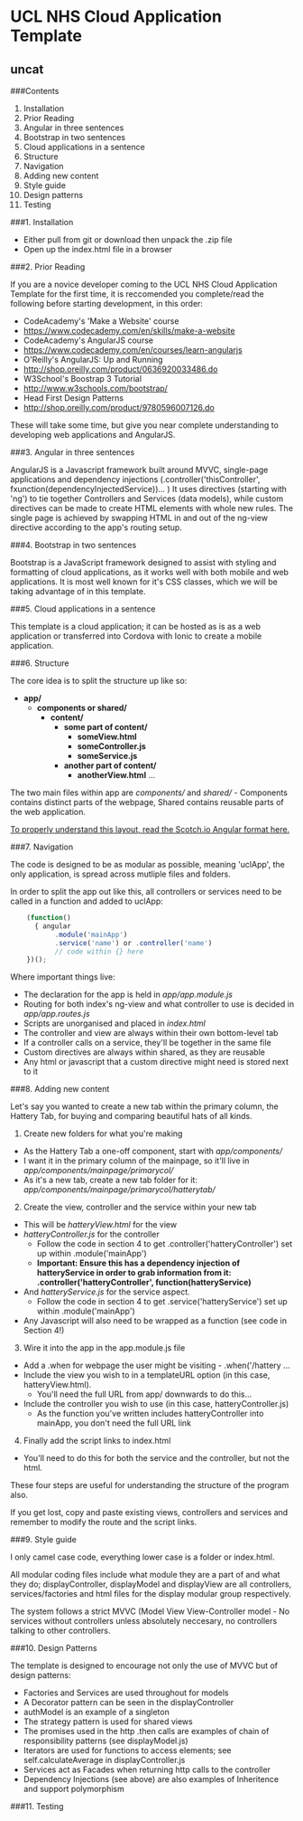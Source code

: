 # UCL NHS Cloud Application Template
## uncat 

###Contents

1. Installation
2. Prior Reading
3. Angular in three sentences
4. Bootstrap in two sentences
5. Cloud applications in a sentence
6. Structure
7. Navigation
8. Adding new content
9. Style guide
10. Design patterns
11. Testing

###1. Installation

* Either pull from git or download then unpack the .zip file
* Open up the index.html file in a browser

###2. Prior Reading

If you are a novice developer coming to the UCL NHS Cloud Application Template for the first time, it is reccomended you complete/read the following before starting development, in this order:

* CodeAcademy's 'Make a Website' course
 * https://www.codecademy.com/en/skills/make-a-website
* CodeAcademy's AngularJS course
 * https://www.codecademy.com/en/courses/learn-angularjs
* O'Reilly's AngularJS: Up and Running
 * http://shop.oreilly.com/product/0636920033486.do
* W3School's Boostrap 3 Tutorial 
 * http://www.w3schools.com/bootstrap/
* Head First Design Patterns
 * http://shop.oreilly.com/product/9780596007126.do
 
These will take some time, but give you near complete understanding to developing web applications and AngularJS.

###3. Angular in three sentences

AngularJS is a Javascript framework built around MVVC, single-page applications and dependency injections (.controller('thisController', fxunction(dependencyInjectedService))... ) 
It uses directives (starting with 'ng') to tie together Controllers and Services (data models), while custom directives can be made to create HTML elements with whole new rules.
The single page is achieved by swapping HTML in and out of the ng-view directive according to the app's routing setup.

###4. Bootstrap in two sentences

Bootstrap is a JavaScript framework designed to assist with styling and formatting of cloud applications, as it works well with both mobile and web applications. 
It is most well known for it's CSS classes, which we will be taking advantage of in this template.

###5. Cloud applications in a sentence

This template is a cloud application; it can be hosted as is as a web application or transferred into Cordova with Ionic to create a mobile application.

###6. Structure

The core idea is to split the structure up like so:

* **app/**
  * **components or shared/** 
    * **content/** 
	  * **some part of content/**
	    * **someView.html**
		* **someController.js**
		* **someService.js**
      * **another part of content/**
        * **anotherView.html**
        ...	

The two main files within app are *components/* and *shared/* - Components contains distinct parts of the webpage, Shared contains reusable parts of the web application.

[To properly understand this layout, read the Scotch.io Angular format here.](https://scotch.io/tutorials/angularjs-best-practices-directory-structure)

###7. Navigation

The code is designed to be as modular as possible, meaning 'uclApp', the only application, is spread across mutliple files and folders.

In order to split the app out like this, all controllers or services need to be called in a function and added to uclApp: 

```javascript
	(function() 
	  { angular
	       .module('mainApp')
		   .service('name') or .controller('name')
		   // code within {} here
	})();
```

Where important things live:

* The declaration for the app is held in *app/app.module.js*
* Routing for both index's ng-view and what controller to use is decided in *app/app.routes.js*
* Scripts are unorganised and placed in *index.html*
* The controller and view are always within their own bottom-level tab
* If a controller calls on a service, they'll be together in the same file 
* Custom directives are always within shared, as they are reusable
* Any html or javascript that a custom directive might need is stored next to it

###8. Adding new content

Let's say you wanted to create a new tab within the primary column, the Hattery Tab, for buying and comparing beautiful hats of all kinds. 

1. Create new folders for what you're making
  * As the Hattery Tab a one-off component, start with *app/components/*
  * I want it in the primary column of the mainpage, so it'll live in *app/components/mainpage/primarycol/*
  * As it's a new tab, create a new tab folder for it: *app/components/mainpage/primarycol/hatterytab/*
2. Create the view, controller and the service within your new tab 
  * This will be *hatteryView.html* for the view
  * *hatteryController.js* for the controller
    * Follow the code in section 4 to get .controller('hatteryController') set up within .module('mainApp') 
	* **Important: Ensure this has a dependency injection of hatteryService in order to grab information from it: .controller('hatteryController', function(hatteryService)**
  * And *hatteryService.js* for the service aspect.
    * Follow the code in section 4 to get .service('hatteryService') set up within .module('mainApp') 
  * Any Javascript will also need to be wrapped as a function (see code in Section 4!)
3. Wire it into the app in the app.module.js file
  * Add a .when for webpage the user might be visiting - .when('/hattery ...
  * Include the view you wish to in a templateURL option (in this case, hatteryView.html). 
    * You'll need the full URL from app/ downwards to do this...
  * Include the controller you wish to use (in this case, hatteryController.js)
    * As the function you've written includes hatteryController into mainApp, you don't need the full URL link 
4. Finally add the script links to index.html
  * You'll need to do this for both the service and the controller, but not the html.

These four steps are useful for understanding the structure of the program also.

If you get lost, copy and paste existing views, controllers and services and remember to modify the route and the script links.
  
###9. Style guide

I only camel case code, everything lower case is a folder or index.html.

All modular coding files include what module they are a part of and what they do; displayController, displayModel and displayView are all controllers, services/factories and html files for the display modular group respectively.

The system follows a strict MVVC (Model View View-Controller model - No services without controllers unless absolutely neccesary, no controllers talking to other controllers.

###10. Design Patterns

The template is designed to encourage not only the use of MVVC but of design patterns:

* Factories and Services are used throughout for models
* A Decorator pattern can be seen in the displayController
* authModel is an example of a singleton
* The strategy pattern is used for shared views
* The promises used in the http .then calls are examples of chain of responsibility patterns (see displayModel.js)
* Iterators are used for functions to access elements; see self.calculateAverage in displayController.js
* Services act as Facades when returning http calls to the controller
* Dependency Injections (see above) are also examples of Inheritence and support polymorphism

###11. Testing

